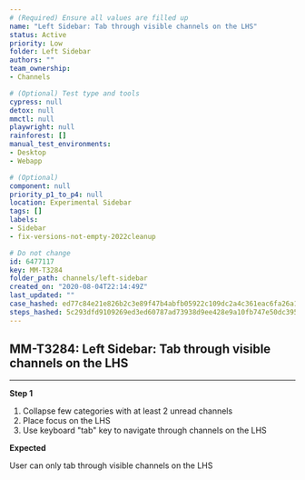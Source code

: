 ```yaml
---
# (Required) Ensure all values are filled up
name: "Left Sidebar: Tab through visible channels on the LHS"
status: Active
priority: Low
folder: Left Sidebar
authors: ""
team_ownership: 
- Channels

# (Optional) Test type and tools
cypress: null
detox: null
mmctl: null
playwright: null
rainforest: []
manual_test_environments: 
- Desktop
- Webapp

# (Optional)
component: null
priority_p1_to_p4: null
location: Experimental Sidebar
tags: []
labels: 
- Sidebar
- fix-versions-not-empty-2022cleanup

# Do not change
id: 6477117
key: MM-T3284
folder_path: channels/left-sidebar
created_on: "2020-08-04T22:14:49Z"
last_updated: ""
case_hashed: ed77c84e21e826b2c3e89f47b4abfb05922c109dc2a4c361eac6fa26a140582c7be1182852bf51480059fdeeda7998e3
steps_hashed: 5c293dfd9109269ed3ed60787ad73938d9ee428e9a10fb747e50dc395a88ecd5009c9b8cac1cdd4bc52beb61a965a2a1
---
```


## MM-T3284: Left Sidebar: Tab through visible channels on the LHS

---

**Step 1**

1. Collapse few categories with at least 2 unread channels 
2. Place focus on the LHS
3. Use keyboard "tab" key to navigate through channels on the LHS

**Expected**

User can only tab through visible channels on the LHS
